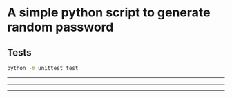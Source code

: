 # A simple python script to generate random password

## Tests
```bash
python -m unittest test
```
----
----
----
